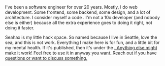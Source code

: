 I've been a software engineer for over 20 years. Mostly, I do web development. Some frontend, some backend, some design, and a lot of architecture. I consider myself a code <d term="craftsperson" definition="A person who practices a trade or handicraft, focusing on skillful execution of a technique in order to achieve high quality results." />. I'm not a 10x developer (and nobody else is either) because all the extra experience goes to doing it right, not doing it faster.

Seahax is my little hack space. So named because I live in Seattle, love the sea, and this is not work. Everything I make here is for fun, and a little bit for my mental health. If it's published, then it's under the <a href="https://unlicense.org" text="Unlicense" />. Anything else might make it work! Feel free to use it in anyway you want. Reach out if you have questions or want to discuss something.
